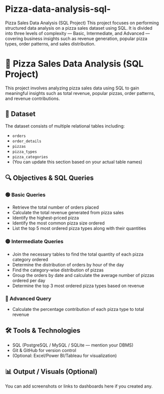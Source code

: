 # Pizza-data-analysis-sql-
Pizza Sales Data Analysis (SQL Project)  This project focuses on performing structured data analysis on a pizza sales dataset using SQL. It is divided into three levels of complexity — Basic, Intermediate, and Advanced — covering business insights such as revenue generation, popular pizza types, order patterns, and sales distribution.

# 🍕 Pizza Sales Data Analysis (SQL Project)

This project involves analyzing pizza sales data using SQL to gain meaningful insights such as total revenue, popular pizzas, order patterns, and revenue contributions.

## 📁 Dataset
The dataset consists of multiple relational tables including:
- `orders`
- `order_details`
- `pizzas`
- `pizza_types`
- `pizza_categories`
- (You can update this section based on your actual table names)

## 🔍 Objectives & SQL Queries

### 🟢 Basic Queries
- Retrieve the total number of orders placed
- Calculate the total revenue generated from pizza sales
- Identify the highest-priced pizza
- Identify the most common pizza size ordered
- List the top 5 most ordered pizza types along with their quantities

### 🟡 Intermediate Queries
- Join the necessary tables to find the total quantity of each pizza category ordered
- Determine the distribution of orders by hour of the day
- Find the category-wise distribution of pizzas
- Group the orders by date and calculate the average number of pizzas ordered per day
- Determine the top 3 most ordered pizza types based on revenue

### 🔴 Advanced Query
- Calculate the percentage contribution of each pizza type to total revenue

## 🛠 Tools & Technologies
- SQL (PostgreSQL / MySQL / SQLite — mention your DBMS)
- Git & GitHub for version control
- (Optional: Excel/Power BI/Tableau for visualization)

## 📊 Output / Visuals (Optional)
You can add screenshots or links to dashboards here if you created any.

